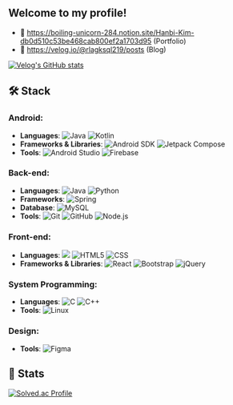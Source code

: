 ## Welcome to my profile!

- 🔗 https://boiling-unicorn-284.notion.site/Hanbi-Kim-db0d510c53be468cab800ef2a1703d95 (Portfolio)
- 📗 https://velog.io/@rlagksql219/posts (Blog)

<!-- Velog에서 특정 태그를 가진 최신글 가져오기 -->
[![Velog's GitHub stats](https://velog-readme-stats.vercel.app/api/list?name=rlagksql219)](https://velog.io/@rlagksql219) 


## 🛠️ Stack

### Android:
- **Languages**: ![Java](https://img.shields.io/badge/Java-3776AB?style=flat-square&logo=mysql&logoColor=white) ![Kotlin](https://img.shields.io/badge/Kotlin-7F52FF?logo=kotlin&logoColor=white)
- **Frameworks & Libraries**: ![Android SDK](https://img.shields.io/badge/Android_SDK-3DDC84?logo=android&logoColor=white) ![Jetpack Compose](https://img.shields.io/badge/Jetpack_Compose-03DAC5?logo=android&logoColor=white)
- **Tools**: ![Android Studio](https://img.shields.io/badge/Android_Studio-3DDC84?logo=android-studio&logoColor=white) ![Firebase](https://img.shields.io/badge/Firebase-FFCA28?logo=firebase&logoColor=white)

### Back-end:
- **Languages**: ![Java](https://img.shields.io/badge/Java-3776AB?style=flat-square&logo=mysql&logoColor=white) ![Python](https://img.shields.io/badge/Python-306998?logo=python&logoColor=white)
- **Frameworks**: ![Spring](https://img.shields.io/badge/Spring-6DB33F?logo=spring&logoColor=white)
- **Database**: ![MySQL](https://img.shields.io/badge/MySQL-4479A1?logo=mysql&logoColor=white)
- **Tools**: ![Git](https://img.shields.io/badge/Git-F05032?logo=git&logoColor=white) ![GitHub](https://img.shields.io/badge/GitHub-181717?logo=github&logoColor=white) ![Node.js](https://img.shields.io/badge/Node.js-8CC84B?logo=node.js&logoColor=white)

### Front-end:
- **Languages**: <img src="https://img.shields.io/badge/Javascript-ffb13b?style=flat-square&logo=javascript&logoColor=white"/> ![HTML5](https://img.shields.io/badge/HTML5-%23E34F26.svg?style=flat-square&logo=HTML5&logoColor=white) ![CSS](https://img.shields.io/badge/CSS-1572B6?logo=css3&logoColor=white)
- **Frameworks & Libraries**: ![React](https://img.shields.io/badge/React-61DAFB?logo=react&logoColor=white) ![Bootstrap](https://img.shields.io/badge/Bootstrap-563D7C?logo=bootstrap&logoColor=white) ![jQuery](https://img.shields.io/badge/jQuery-0769AD?logo=jquery&logoColor=white)

### System Programming:
- **Languages**: ![C](https://img.shields.io/badge/C-%2300599C.svg?style=flat-square&logo=C&logoColor=white) ![C++](https://img.shields.io/badge/C++-%2300599C.svg?style=flat-square&logo=c%2B%2B&logoColor=white)
- **Tools**: ![Linux](https://img.shields.io/badge/Linux-%FCC624.svg?style=flat-square&logo=Linux&logoColor=white)

### Design:
- **Tools**: ![Figma](https://img.shields.io/badge/Figma-%23F24E1E.svg?style=flat-square&logo=Figma&logoColor=white)


## 🐣 Stats

[![Solved.ac Profile](http://mazassumnida.wtf/api/v2/generate_badge?boj=rlagksql219)](https://solved.ac/rlagksql219/)
